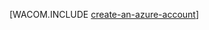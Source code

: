 <properties title="Создание учетной записи Python" pageTitle="Создание учетной записи Python" metaKeywords="" description="Создайте учетную запись в Azure." documentationCenter="" services="" solutions="" authors="" />

[WACOM.INCLUDE [create-an-azure-account](../includes/create-an-azure-account.md)]


